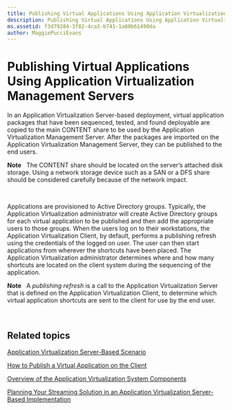 ```yaml
---
title: Publishing Virtual Applications Using Application Virtualization Management Servers
description: Publishing Virtual Applications Using Application Virtualization Management Servers
ms.assetid: f3d79284-3f82-4ca3-b741-1a80b61490da
author: MaggiePucciEvans
---
```


# Publishing Virtual Applications Using Application Virtualization Management Servers


In an Application Virtualization Server-based deployment, virtual application packages that have been sequenced, tested, and found deployable are copied to the main CONTENT share to be used by the Application Virtualization Management Server. After the packages are imported on the Application Virtualization Management Server, they can be published to the end users.

**Note**  
The CONTENT share should be located on the server’s attached disk storage. Using a network storage device such as a SAN or a DFS share should be considered carefully because of the network impact.

 

Applications are provisioned to Active Directory groups. Typically, the Application Virtualization administrator will create Active Directory groups for each virtual application to be published and then add the appropriate users to those groups. When the users log on to their workstations, the Application Virtualization Client, by default, performs a publishing refresh using the credentials of the logged on user. The user can then start applications from wherever the shortcuts have been placed. The Application Virtualization administrator determines where and how many shortcuts are located on the client system during the sequencing of the application.

**Note**  
A *publishing refresh* is a call to the Application Virtualization Server that is defined on the Application Virtualization Client, to determine which virtual application shortcuts are sent to the client for use by the end user.

 

## Related topics


[Application Virtualization Server-Based Scenario](application-virtualization-server-based-scenario.md)

[How to Publish a Virtual Application on the Client](how-to-publish-a-virtual-application-on-the-client.md)

[Overview of the Application Virtualization System Components](overview-of-the-application-virtualization-system-components.md)

[Planning Your Streaming Solution in an Application Virtualization Server-Based Implementation](planning-your-streaming-solution-in-an-application-virtualization-server-based-implementation.md)

 

 





